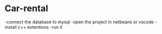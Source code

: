 # Car-rental

-connect the database to mysql 
-open the project in netbeans or vscode 
-install c++ extentions
-run it 
